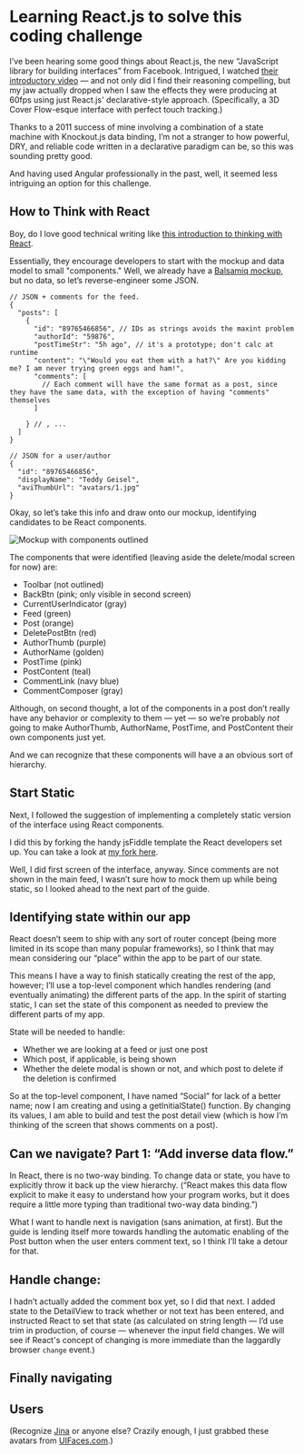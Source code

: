 # Learning React.js to solve this coding challenge

<!-- Markdown. Convert it for optimal readability! -->

I’ve been hearing some good things about React.js, the new “JavaScript library for building interfaces” from Facebook. Intrigued, I watched [their introductory video][re-thinking] — and not only did I find their reasoning compelling, but my jaw actually dropped when I saw the effects they were producing at 60fps using just React.js' declarative-style approach. (Specifically, a 3D Cover Flow-esque interface with perfect touch tracking.)

Thanks to a 2011 success of mine involving a combination of a state machine with Knockout.js data binding, I’m not a stranger to how powerful, DRY, and reliable code written in a declarative paradigm can be, so this was sounding pretty good.

And having used Angular professionally in the past, well, it seemed less intriguing an option for this challenge.

## How to Think with React

Boy, do I love good technical writing like [this introduction to thinking with React][think].

Essentially, they encourage developers to start with the mockup and data model to small "components." Well, we already have a [Balsamiq mockup][mockup], but no data, so let’s reverse-engineer some JSON.

    // JSON + comments for the feed.
    {
      "posts": [
        {
          "id": "89765466856", // IDs as strings avoids the maxint problem
          "authorId": "59876",
          "postTimeStr": "5h ago", // it's a prototype; don't calc at runtime
          "content": "\"Would you eat them with a hat?\" Are you kidding me? I am never trying green eggs and ham!",
          "comments": [
            // Each comment will have the same format as a post, since they have the same data, with the exception of having "comments" themselves
          ]

        } // , ...
      ]
    }

    // JSON for a user/author
    {
      "id": "89765466856",
      "displayName": "Teddy Geisel",
      "aviThumbUrl": "avatars/1.jpg"
    }

Okay, so let’s take this info and draw onto our mockup, identifying candidates to be React components.

![Mockup with components outlined](http://f.cl.ly/items/111G352A0s2I1R2c2r0S/Screen%20Shot%202014-05-03%20at%209.34.40%20PM.png)

The components that were identified (leaving aside the delete/modal screen for now) are:

- Toolbar (not outlined)
- BackBtn (pink; only visible in second screen)
- CurrentUserIndicator (gray)
- Feed (green)
- Post (orange)
- DeletePostBtn (red)
- AuthorThumb (purple)
- AuthorName (golden)
- PostTime (pink)
- PostContent (teal)
- CommentLink (navy blue)
- CommentComposer (gray)

Although, on second thought, a lot of the components in a post don’t really have any behavior or complexity to them — yet — so we’re probably *not* going to make AuthorThumb, AuthorName, PostTime, and PostContent their own components just yet.

And we can recognize that these components will have a an obvious sort of hierarchy.

## Start Static

Next, I followed the suggestion of implementing a completely static version of the interface using React components.

I did this by forking the handy jsFiddle template the React developers set up. You can take a look at [my fork here][fid].

Well, I did first screen of the interface, anyway. Since comments are not shown in the main feed, I wasn’t sure how to mock them up while being static, so I looked ahead to the next part of the guide.

## Identifying state within our app

React doesn’t seem to ship with any sort of router concept (being more limited in its scope than many popular frameworks), so I think that may mean considering our “place” within the app to be part of our state.

This means I have a way to finish statically creating the rest of the app, however; I’ll use a top-level component which handles rendering (and eventually animating) the different parts  of the app. In the spirit of starting static, I can set the state of this component as needed to preview the different parts of my app.

State will be needed to handle:

- Whether we are looking at a feed or just one post
- Which post, if applicable, is being shown
- Whether the delete modal is shown or not, and which post to delete if the deletion is confirmed

So at the top-level component, I have named “Social” for lack of a better name; now I am creating and using a getInitialState() function. By changing its values, I am able to build and test the post detail view (which is how I’m thinking of the screen that shows comments on a post).

## Can we navigate? Part 1: “Add inverse data flow.”

In React, there is no two-way binding. To change data or state, you have to explicitly throw it back up the view hierarchy. (“React makes this data flow explicit to make it easy to understand how your program works, but it does require a little more typing than traditional two-way data binding.”)

What I want to handle next is navigation (sans animation, at first). But the guide is lending itself more towards handling the automatic enabling of the Post button when the user enters comment text, so I think I’ll take a detour for that.

## Handle change: 

I hadn’t actually added the comment box yet, so I did that next. I added state to the DetailView to track whether or not text has been entered, and instructed React to set that state (as calculated on string length — I’d use trim in production, of course — whenever the input field changes. We will see if React's concept of changing is more immediate than the laggardly browser `change` event.)

## Finally navigating 



## Users

(Recognize [Jina][] or anyone else? Crazily enough, I just grabbed these avatars from [UIFaces.com][uif].)


[re-thinking]: https://www.youtube.com/watch?v=DgVS-zXgMTk&src_vid=x7cQ3mrcKaY&feature=iv&annotation_id=annotation_3048311263
[think]: http://facebook.github.io/react/docs/thinking-in-react.html
[mockup]: http://cl.ly/1E0C2H0M2J3Z
[Jina]: https://twitter.com/jina
[uif]: http://uifaces.com/authorized
[fid]: http://jsfiddle.net/alanhogan/2mVWk/